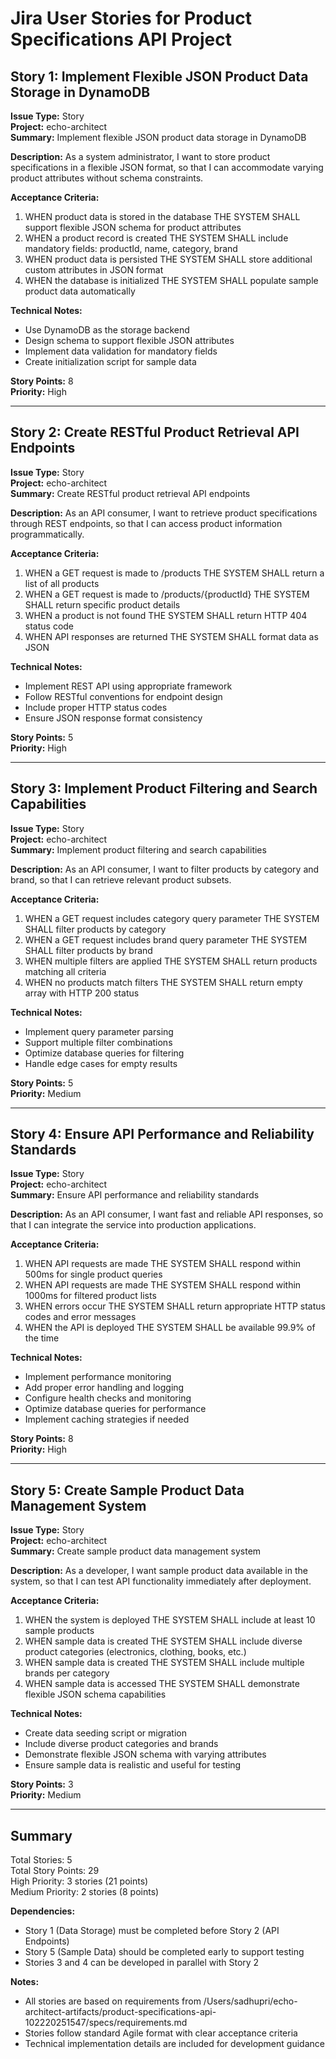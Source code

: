 # Jira User Stories for Product Specifications API Project

## Story 1: Implement Flexible JSON Product Data Storage in DynamoDB

**Issue Type:** Story  
**Project:** echo-architect  
**Summary:** Implement flexible JSON product data storage in DynamoDB  

**Description:**
As a system administrator, I want to store product specifications in a flexible JSON format, so that I can accommodate varying product attributes without schema constraints.

**Acceptance Criteria:**
1. WHEN product data is stored in the database THE SYSTEM SHALL support flexible JSON schema for product attributes
2. WHEN a product record is created THE SYSTEM SHALL include mandatory fields: productId, name, category, brand
3. WHEN product data is persisted THE SYSTEM SHALL store additional custom attributes in JSON format
4. WHEN the database is initialized THE SYSTEM SHALL populate sample product data automatically

**Technical Notes:**
- Use DynamoDB as the storage backend
- Design schema to support flexible JSON attributes
- Implement data validation for mandatory fields
- Create initialization script for sample data

**Story Points:** 8  
**Priority:** High

---

## Story 2: Create RESTful Product Retrieval API Endpoints

**Issue Type:** Story  
**Project:** echo-architect  
**Summary:** Create RESTful product retrieval API endpoints  

**Description:**
As an API consumer, I want to retrieve product specifications through REST endpoints, so that I can access product information programmatically.

**Acceptance Criteria:**
1. WHEN a GET request is made to /products THE SYSTEM SHALL return a list of all products
2. WHEN a GET request is made to /products/{productId} THE SYSTEM SHALL return specific product details
3. WHEN a product is not found THE SYSTEM SHALL return HTTP 404 status code
4. WHEN API responses are returned THE SYSTEM SHALL format data as JSON

**Technical Notes:**
- Implement REST API using appropriate framework
- Follow RESTful conventions for endpoint design
- Include proper HTTP status codes
- Ensure JSON response format consistency

**Story Points:** 5  
**Priority:** High

---

## Story 3: Implement Product Filtering and Search Capabilities

**Issue Type:** Story  
**Project:** echo-architect  
**Summary:** Implement product filtering and search capabilities  

**Description:**
As an API consumer, I want to filter products by category and brand, so that I can retrieve relevant product subsets.

**Acceptance Criteria:**
1. WHEN a GET request includes category query parameter THE SYSTEM SHALL filter products by category
2. WHEN a GET request includes brand query parameter THE SYSTEM SHALL filter products by brand
3. WHEN multiple filters are applied THE SYSTEM SHALL return products matching all criteria
4. WHEN no products match filters THE SYSTEM SHALL return empty array with HTTP 200 status

**Technical Notes:**
- Implement query parameter parsing
- Support multiple filter combinations
- Optimize database queries for filtering
- Handle edge cases for empty results

**Story Points:** 5  
**Priority:** Medium

---

## Story 4: Ensure API Performance and Reliability Standards

**Issue Type:** Story  
**Project:** echo-architect  
**Summary:** Ensure API performance and reliability standards  

**Description:**
As an API consumer, I want fast and reliable API responses, so that I can integrate the service into production applications.

**Acceptance Criteria:**
1. WHEN API requests are made THE SYSTEM SHALL respond within 500ms for single product queries
2. WHEN API requests are made THE SYSTEM SHALL respond within 1000ms for filtered product lists
3. WHEN errors occur THE SYSTEM SHALL return appropriate HTTP status codes and error messages
4. WHEN the API is deployed THE SYSTEM SHALL be available 99.9% of the time

**Technical Notes:**
- Implement performance monitoring
- Add proper error handling and logging
- Configure health checks and monitoring
- Optimize database queries for performance
- Implement caching strategies if needed

**Story Points:** 8  
**Priority:** High

---

## Story 5: Create Sample Product Data Management System

**Issue Type:** Story  
**Project:** echo-architect  
**Summary:** Create sample product data management system  

**Description:**
As a developer, I want sample product data available in the system, so that I can test API functionality immediately after deployment.

**Acceptance Criteria:**
1. WHEN the system is deployed THE SYSTEM SHALL include at least 10 sample products
2. WHEN sample data is created THE SYSTEM SHALL include diverse product categories (electronics, clothing, books, etc.)
3. WHEN sample data is created THE SYSTEM SHALL include multiple brands per category
4. WHEN sample data is accessed THE SYSTEM SHALL demonstrate flexible JSON schema capabilities

**Technical Notes:**
- Create data seeding script or migration
- Include diverse product categories and brands
- Demonstrate flexible JSON schema with varying attributes
- Ensure sample data is realistic and useful for testing

**Story Points:** 3  
**Priority:** Medium

---

## Summary

Total Stories: 5  
Total Story Points: 29  
High Priority: 3 stories (21 points)  
Medium Priority: 2 stories (8 points)

**Dependencies:**
- Story 1 (Data Storage) must be completed before Story 2 (API Endpoints)
- Story 5 (Sample Data) should be completed early to support testing
- Stories 3 and 4 can be developed in parallel with Story 2

**Notes:**
- All stories are based on requirements from /Users/sadhupri/echo-architect-artifacts/product-specifications-api-102220251547/specs/requirements.md
- Stories follow standard Agile format with clear acceptance criteria
- Technical implementation details are included for development guidance
